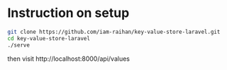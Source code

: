 # Instruction on setup

```bash
git clone https://github.com/iam-raihan/key-value-store-laravel.git
cd key-value-store-laravel
./serve

```

then visit http://localhost:8000/api/values

